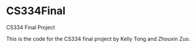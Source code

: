 # CS334Final
CS334 Final Project

This is the code for the CS334 final project by Kelly Tong and Zhouxin Zuo.
